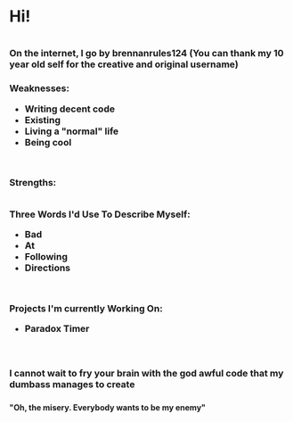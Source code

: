 <h1>Hi!<h1>
<h3>On the internet, I go by brennanrules124 (You can thank my 10 year old self for the creative and original username)<h3>
  
Weaknesses:
  <br>
-   Writing decent code
-   Existing
-   Living a "normal" life
-   Being cool
  
<br>

Strengths:
  <br>
  <br>
  
Three Words I'd Use To Describe Myself:
-   Bad
-   At
-   Following
-   Directions
  <br>
  
Projects I'm currently Working On:
  <br>
-   Paradox Timer
  
<br>
  
<h3>I cannot wait to fry your brain with the god awful code that my dumbass manages to create<h3>
<h4>"Oh, the misery. Everybody wants to be my enemy"<h4>
